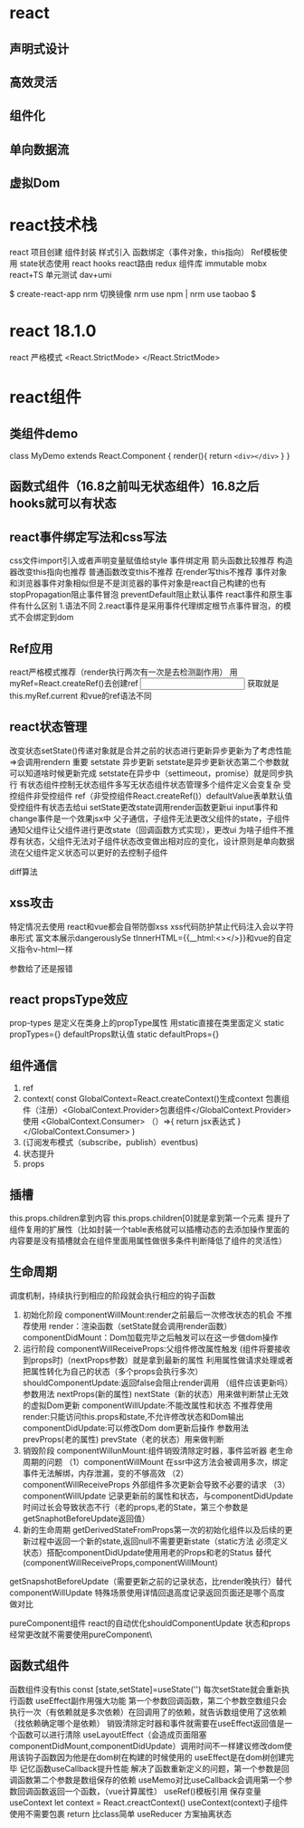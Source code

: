 # react
## 声明式设计
## 高效灵活
## 组件化
## 单向数据流
## 虚拟Dom
# react技术栈
 react 项目创建 组件封装 样式引入 函数绑定（事件对象，this指向） Ref模板使用 state状态使用
react hooks react路由 redux 组件库 immutable mobx react+TS 单元测试 dav+umi
<!-- 脚手架快速上手 -->
$ create-react-app 
nrm 切换镜像 nrm use npm  | nrm use taobao $
# react 18.1.0
react 严格模式
 <React.StrictMode>
    <App />
  </React.StrictMode>
# react组件
## 类组件demo
class MyDemo extends React.Component {
  render(){
    return `<div></div>`
  }
}
## 函数式组件（16.8之前叫无状态组件）16.8之后hooks就可以有状态

## react事件绑定写法和css写法
css文件import引入或者声明变量赋值给style
事件绑定用
箭头函数比较推荐
构造器改变this指向也推荐
普通函数改变this不推荐
在render写this不推荐
事件对象
和浏览器事件对象相似但是不是浏览器的事件对象是react自己构建的也有stopPropagation阻止事件冒泡
preventDefault阻止默认事件
react事件和原生事件有什么区别
1.语法不同 2.react事件是采用事件代理绑定根节点事件冒泡，的模式不会绑定到dom
## Ref应用
react严格模式推荐（render执行两次有一次是去检测副作用）
用myRef=React.createRef()去创建ref  <input ref={this.myRef}/>
获取就是this.myRef.current
和vue的ref语法不同
## react状态管理
改变状态setState()传递对象就是合并之前的状态进行更新异步更新为了考虑性能=>会调用rendern
重要 setstate 异步更新
setstate是异步更新状态第二个参数就可以知道啥时候更新完成
setstate在异步中（settimeout，promise）就是同步执行
有状态组件控制无状态组件多写无状态组件状态管理多个组件定义会变复杂
受控组件非受控组件 ref（非受控组件React.createRef()）defaultValue表单默认值受控组件有状态去给ui setState更改state调用render函数更新ui
input事件和change事件是一个效果jsx中
父子通信，子组件无法更改父组件的state，子组件通知父组件让父组件进行更改state（回调函数方式实现），更改ui
为啥子组件不推荐有状态，父组件无法对子组件状态改变做出相对应的变化，设计原则是单向数据流在父组件定义状态可以更好的去控制子组件
<!-- 列表渲染map需要加key -->
diff算法
## xss攻击
特定情况去使用
react和vue都会自带防御xss
xss代码防护禁止代码注入<span><span/>会以字符串形式
富文本展示dangerouslySe tInnerHTML={{__html:<></>}}和vue的自定义指令v-html一样
<!-- 接口请求头限制 -->
参数给了还是报错
## react propsType效应
prop-types
是定义在类身上的propType属性
用static直接在类里面定义 static propTypes={}
defaultProps默认值  static defaultProps={}
## 组件通信
1. ref 
2. context(
  const GlobalContext=React.createContext()生成context
  包裹组件（注册）<GlobalContext.Provider>包裹组件</GlobalContext.Provider>
  使用 <GlobalContext.Consumer>
  （）=>{
    return jsx表达式
  }
  </GlobalContext.Consumer>
) 
3. (订阅发布模式（subscribe，publish）eventbus)
4.  状态提升
5.   props
## 插槽
this.props.children拿到内容 this.props.children[0]就是拿到第一个元素
提升了组件复用的扩展性（比如封装一个table表格就可以插槽动态的去添加操作里面的内容要是没有插槽就会在组件里面用属性做很多条件判断降低了组件的灵活性）
## 生命周期
调度机制，持续执行到相应的阶段就会执行相应的钩子函数
1. 初始化阶段
componentWillMount:render之前最后一次修改状态的机会 不推荐使用
render：渲染函数（setState就会调用render函数）
componentDidMount：Dom加载完毕之后触发可以在这一步做dom操作
2. 运行阶段
componentWillReceiveProps:父组件修改属性触发 (组件将要接收到props时)（nextProps参数）就是拿到最新的属性 利用属性做请求处理或者把属性转化为自己的状态（多个props会执行多次）
shouldComponentUpdate:返回false会阻止render调用 （组件应该更新吗）参数用法 nextProps(新的属性) nextState（新的状态）用来做判断禁止无效的虚拟Dom更新 
componentWillUpdate:不能改属性和状态 不推荐使用
render:只能访问this.props和state,不允许修改状态和Dom输出
componentDidUpdate:可以修改Dom dom更新后操作
参数用法 prevProps(老的属性) prevState（老的状态）用来做判断
3. 销毁阶段
componentWillunMount:组件销毁清除定时器，事件监听器
老生命周期的问题 
（1）componentWillMount 在ssr中这方法会被调用多次，绑定事件无法解绑，内存泄漏，变的不够高效
（2）componentWillReceiveProps 外部组件多次更新会导致不必要的请求
（3）componentWillUpdate 记录更新前的属性和状态，与componentDidUpdate时间过长会导致状态不行（老的props,老的State，第三个参数是 getSnaphotBeforeUpdate返回值）
4. 新的生命周期 
   getDerivedStateFromProps第一次的初始化组件以及后续的更新过程中返回一个新的state,返回null不需要更新state（static方法 必须定义状态）搭配componentDidUpdate使用用老的Props和老的Status 替代(componentWillReceiveProps,componentWillMount)

getSnapshotBeforeUpdate（需要更新之前的记录状态，比render晚执行）替代componentWillUpdate 特殊场景使用详情回退高度记录返回页面还是哪个高度 做对比

pureComponent组件 react的自动优化shouldComponentUpdate 状态和props经常更改就不需要使用pureComponent\
## 函数式组件
<!-- hooks -->
函数组件没有this
const [state,setState]=useState('')
每次setState就会重新执行函数
useEffect副作用强大功能
第一个参数回调函数，第二个参数空数组只会执行一次（有依赖就是多次依赖）在回调用了的依赖，就告诉数组使用了这依赖（找依赖确定哪个是依赖）
销毁清除定时器和事件就需要在useEffect返回值是一个函数可以进行清除
useLayoutEffect（会造成页面阻塞componentDidMount,componentDidUpdate）调用时间不一样建议修改dom使用该钩子函数因为他是在dom树在构建的时候使用的
useEffect是在dom树创建完毕
记忆函数useCallback提升性能
解决了函数重新定义的问题，第一个参数是回调函数第二个参数是数组保存的依赖
useMemo对比useCallback会调用第一个参数回调函数返回一个函数，（vue计算属性）
useRef()模板引用 保存变量
useContext let context = React.creactContext()
useContext(context)子组件使用不需要包裹 return 比class简单
useReducer 方案抽离状态